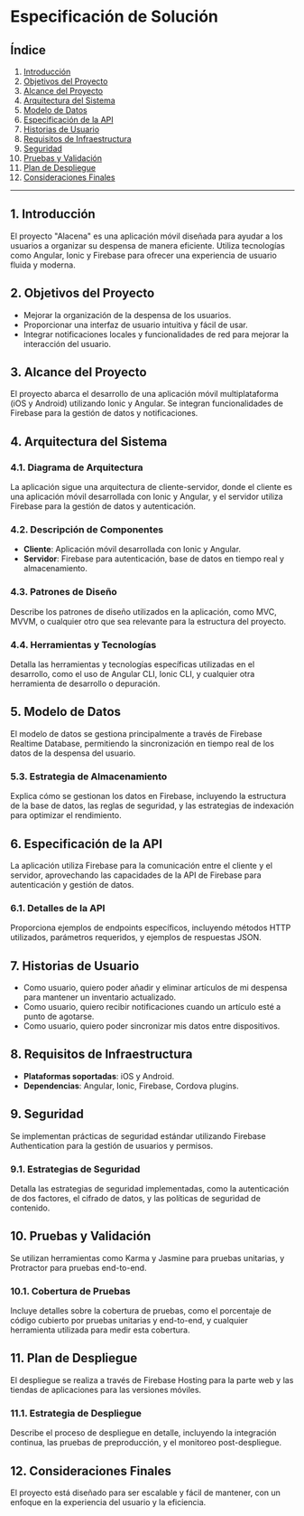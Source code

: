 # Especificación de Solución

## Índice

1. [Introducción](#1-introducción)
2. [Objetivos del Proyecto](#2-objetivos-del-proyecto)
3. [Alcance del Proyecto](#3-alcance-del-proyecto)
4. [Arquitectura del Sistema](#4-arquitectura-del-sistema)
5. [Modelo de Datos](#5-modelo-de-datos)
6. [Especificación de la API](#6-especificación-de-la-api)
7. [Historias de Usuario](#7-historias-de-usuario)
8. [Requisitos de Infraestructura](#8-requisitos-de-infraestructura)
9. [Seguridad](#9-seguridad)
10. [Pruebas y Validación](#10-pruebas-y-validación)
11. [Plan de Despliegue](#11-plan-de-despliegue)
12. [Consideraciones Finales](#12-consideraciones-finales)

---

## 1. Introducción

El proyecto "Alacena" es una aplicación móvil diseñada para ayudar a los usuarios a organizar su despensa de manera eficiente. Utiliza tecnologías como Angular, Ionic y Firebase para ofrecer una experiencia de usuario fluida y moderna.

## 2. Objetivos del Proyecto

- Mejorar la organización de la despensa de los usuarios.
- Proporcionar una interfaz de usuario intuitiva y fácil de usar.
- Integrar notificaciones locales y funcionalidades de red para mejorar la interacción del usuario.

## 3. Alcance del Proyecto

El proyecto abarca el desarrollo de una aplicación móvil multiplataforma (iOS y Android) utilizando Ionic y Angular. Se integran funcionalidades de Firebase para la gestión de datos y notificaciones.

## 4. Arquitectura del Sistema

### 4.1. Diagrama de Arquitectura

La aplicación sigue una arquitectura de cliente-servidor, donde el cliente es una aplicación móvil desarrollada con Ionic y Angular, y el servidor utiliza Firebase para la gestión de datos y autenticación.

### 4.2. Descripción de Componentes

- **Cliente**: Aplicación móvil desarrollada con Ionic y Angular.
- **Servidor**: Firebase para autenticación, base de datos en tiempo real y almacenamiento.

### 4.3. Patrones de Diseño

Describe los patrones de diseño utilizados en la aplicación, como MVC, MVVM, o cualquier otro que sea relevante para la estructura del proyecto.

### 4.4. Herramientas y Tecnologías

Detalla las herramientas y tecnologías específicas utilizadas en el desarrollo, como el uso de Angular CLI, Ionic CLI, y cualquier otra herramienta de desarrollo o depuración.

## 5. Modelo de Datos

El modelo de datos se gestiona principalmente a través de Firebase Realtime Database, permitiendo la sincronización en tiempo real de los datos de la despensa del usuario.

### 5.3. Estrategia de Almacenamiento

Explica cómo se gestionan los datos en Firebase, incluyendo la estructura de la base de datos, las reglas de seguridad, y las estrategias de indexación para optimizar el rendimiento.

## 6. Especificación de la API

La aplicación utiliza Firebase para la comunicación entre el cliente y el servidor, aprovechando las capacidades de la API de Firebase para autenticación y gestión de datos.

### 6.1. Detalles de la API

Proporciona ejemplos de endpoints específicos, incluyendo métodos HTTP utilizados, parámetros requeridos, y ejemplos de respuestas JSON.

## 7. Historias de Usuario

- Como usuario, quiero poder añadir y eliminar artículos de mi despensa para mantener un inventario actualizado.
- Como usuario, quiero recibir notificaciones cuando un artículo esté a punto de agotarse.
- Como usuario, quiero poder sincronizar mis datos entre dispositivos.

## 8. Requisitos de Infraestructura

- **Plataformas soportadas**: iOS y Android.
- **Dependencias**: Angular, Ionic, Firebase, Cordova plugins.

## 9. Seguridad

Se implementan prácticas de seguridad estándar utilizando Firebase Authentication para la gestión de usuarios y permisos.

### 9.1. Estrategias de Seguridad

Detalla las estrategias de seguridad implementadas, como la autenticación de dos factores, el cifrado de datos, y las políticas de seguridad de contenido.

## 10. Pruebas y Validación

Se utilizan herramientas como Karma y Jasmine para pruebas unitarias, y Protractor para pruebas end-to-end.

### 10.1. Cobertura de Pruebas

Incluye detalles sobre la cobertura de pruebas, como el porcentaje de código cubierto por pruebas unitarias y end-to-end, y cualquier herramienta utilizada para medir esta cobertura.

## 11. Plan de Despliegue

El despliegue se realiza a través de Firebase Hosting para la parte web y las tiendas de aplicaciones para las versiones móviles.

### 11.1. Estrategia de Despliegue

Describe el proceso de despliegue en detalle, incluyendo la integración continua, las pruebas de preproducción, y el monitoreo post-despliegue.

## 12. Consideraciones Finales

El proyecto está diseñado para ser escalable y fácil de mantener, con un enfoque en la experiencia del usuario y la eficiencia.
